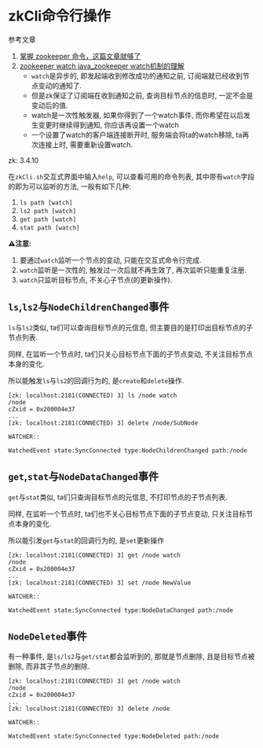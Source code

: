 # zkCli命令行操作

参考文章

1. [掌握 zookeeper 命令，这篇文章就够了](https://blog.csdn.net/feixiang2039/article/details/79810102)
2. [zookeeper watch java_zookeeper watch机制的理解](https://blog.csdn.net/weixin_28766939/article/details/114121835)
    - `watch`是异步的, 即发起端收到修改成功的通知之前, 订阅端就已经收到节点变动的通知了.
    - 但是zk保证了订阅端在收到通知之前, 查询目标节点的信息时, 一定不会是变动后的值.
    - watch是一次性触发器, 如果你得到了一个watch事件, 而你希望在以后发生变更时继续得到通知, 你应该再设置一个watch
    - 一个设置了watch的客户端连接断开时, 服务端会将ta的watch移除, ta再次连接上时, 需要重新设置watch.

zk: 3.4.10

在`zkCli.sh`交互式界面中输入`help`, 可以查看可用的命令列表, 其中带有`watch`字段的即为可以监听的方法, 一般有如下几种:

1. `ls path [watch]`
2. `ls2 path [watch]`
3. `get path [watch]`
4. `stat path [watch]`

**⚠注意:**

1. 要通过`watch`监听一个节点的变动, 只能在交互式命令行完成.
2. `watch`监听是一次性的, 触发过一次后就不再生效了, 再次监听只能重复注册.
3. `watch`只监听目标节点, 不关心子节点(的更新操作).

## `ls`,`ls2`与`NodeChildrenChanged`事件

`ls`与`ls2`类似, ta们可以查询目标节点的元信息, 但主要目的是打印出目标节点的子节点列表. 

同样, 在监听一个节点时, ta们只关心目标节点下面的子节点变动, 不关注目标节点本身的变化.

所以能触发`ls`与`ls2`的回调行为的, 是`create`和`delete`操作.

```
[zk: localhost:2181(CONNECTED) 3] ls /node watch
/node
cZxid = 0x200004e37
...
[zk: localhost:2181(CONNECTED) 3] delete /node/SubNode

WATCHER::

WatchedEvent state:SyncConnected type:NodeChildrenChanged path:/node
```

## `get`,`stat`与`NodeDataChanged`事件

`get`与`stat`类似, ta们只查询目标节点的元信息, 不打印节点的子节点列表. 

同样, 在监听一个节点时, ta们也不关心目标节点下面的子节点变动, 只关注目标节点本身的变化.

所以能引发`get`与`stat`的回调行为的, 是`set`更新操作

```
[zk: localhost:2181(CONNECTED) 3] get /node watch
/node
cZxid = 0x200004e37
...
[zk: localhost:2181(CONNECTED) 3] set /node NewValue

WATCHER::

WatchedEvent state:SyncConnected type:NodeDataChanged path:/node
```

## `NodeDeleted`事件

有一种事件, 是`ls/ls2`与`get/stat`都会监听到的, 那就是节点删除, 且是目标节点被删除, 而非其子节点的删除.

```
[zk: localhost:2181(CONNECTED) 3] get /node watch
/node
cZxid = 0x200004e37
...
[zk: localhost:2181(CONNECTED) 3] delete /node 

WATCHER::

WatchedEvent state:SyncConnected type:NodeDeleted path:/node
```

